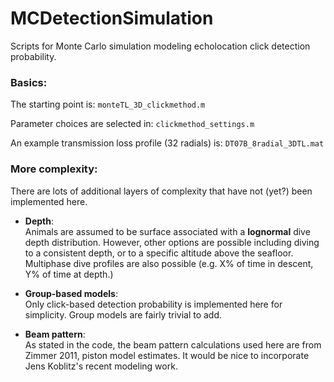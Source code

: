 # MCDetectionSimulation
Scripts for Monte Carlo simulation modeling echolocation click detection probability.

### Basics:
The starting point is: 
      `monteTL_3D_clickmethod.m`

Parameter choices are selected in: 
      `clickmethod_settings.m`

An example transmission loss profile (32 radials) is: `DT07B_8radial_3DTL.mat`

### More complexity: 
There are lots of additional layers of complexity that have not (yet?) been implemented here. 

* **Depth**:  
   Animals are assumed to be surface associated with a **lognormal** dive depth distribution. 
   However, other options are possible including diving to a consistent depth, or to a specific altitude above the seafloor. Multiphase dive profiles are also possible (e.g. X% of time in descent, Y% of time at depth.)

* **Group-based models**:  
   Only click-based detection probability is implemented here for simplicity. Group models are fairly trivial to add.
   
* **Beam pattern**:  
   As stated in the code, the beam pattern calculations used here are from Zimmer 2011, piston model estimates. 
   It would be nice to incorporate Jens Koblitz's recent modeling work.
  
